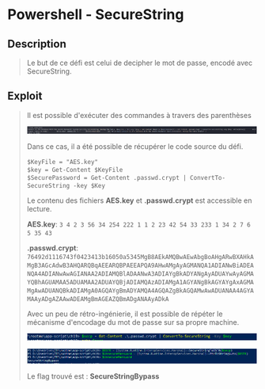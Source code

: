 # Powershell - SecureString

## Description
> Le but de ce défi est celui de decipher le mot de passe, encodé avec SecureString.
> 

## Exploit
> Il est possible d'exécuter des commandes à travers des parenthèses
> 
> ![dump](dumpdata.PNG)
>
> Dans ce cas, il a été possible de récupérer le code source du défi.
> 
> ```
> $KeyFile = "AES.key" 
> $key = Get-Content $KeyFile 
> $SecurePassword = Get-Content .passwd.crypt | ConvertTo-SecureString -key $Key  
> ```
> 
> Le contenu des fichiers **AES.key** et **.passwd.crypt** est accessible en lecture.
> 
> **AES.key**: ```3 4 2 3 56 34 254 222 1 1 2 23 42 54 33 233 1 34 2 7 6 5 35 43```
> 
> **.passwd.crypt**: ```76492d1116743f0423413b16050a5345MgB8AEkAMQBwAEwAbgBoAHgARwBXAHkAMgB3AGcAdwB3AHQARQBqAEEARQBPAEEAPQA9AHwAMgAyAGMANQA1ADIANwBiADEANQA4ADIANwAwAGIANAA2ADIAMQBlADAANwA3ADIAYgBkADYANgAyADUAYwAyAGMAYQBhAGUAMAA5ADUAMAA2ADUAYQBjADIAMQAzADIAMgA1AGYANgBkAGYAYgAxAGMAMgAwADUANQBkADIAMgA0AGQAYgBmADYAMQA4AGQAZgBkAGQAMwAwADUANAA4AGYAMAAyADgAZAAwADEAMgBmAGEAZQBmADgANAAyADkA```
> 
> Avec un peu de rétro-ingénierie, il est possible de répéter le mécanisme d'encodage du mot de passe sur sa propre machine.
> 
> ![exp1](command1.PNG)
>
> ![exp2](command2.PNG)
> 
> Le flag trouvé est : **SecureStringBypass**
>